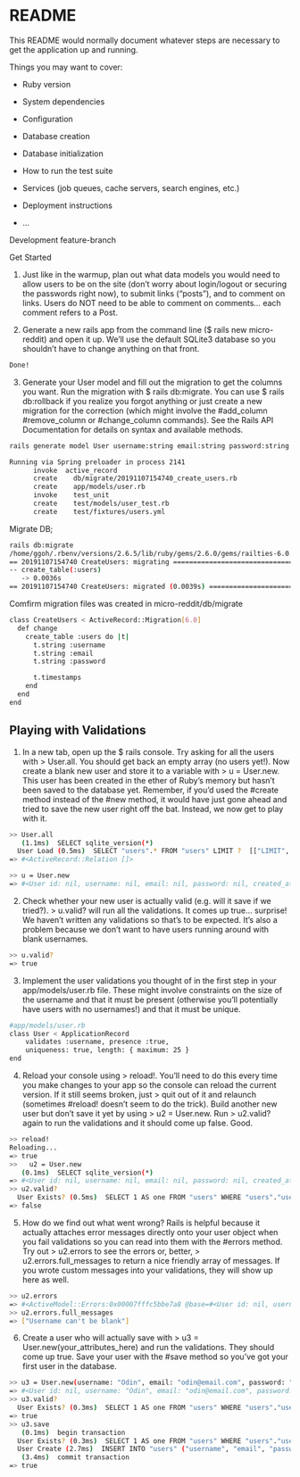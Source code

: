 # README

This README would normally document whatever steps are necessary to get the
application up and running.

Things you may want to cover:

* Ruby version

* System dependencies

* Configuration

* Database creation

* Database initialization

* How to run the test suite

* Services (job queues, cache servers, search engines, etc.)

* Deployment instructions

* ...

Development
feature-branch

Get Started
1. Just like in the warmup, plan out what data models you would need to allow users to be on the site (don’t worry about login/logout or securing the passwords right now), to submit links (“posts”), and to comment on links. Users do NOT need to be able to comment on comments… each comment refers to a Post.

2. Generate a new rails app from the command line ($ rails new micro-reddit) and open it up. We’ll use the default SQLite3 database so you shouldn’t have to change anything on that front.
```sh
Done!
```

3. Generate your User model and fill out the migration to get the columns you want.
Run the migration with $ rails db:migrate. You can use $ rails db:rollback if you realize you forgot anything or just create a new migration for the correction (which might involve the #add_column #remove_column or #change_column commands). See the Rails API Documentation for details on syntax and available methods.
```sh
rails generate model User username:string email:string password:string

Running via Spring preloader in process 2141
      invoke  active_record
      create    db/migrate/20191107154740_create_users.rb
      create    app/models/user.rb
      invoke    test_unit
      create    test/models/user_test.rb
      create    test/fixtures/users.yml
```

Migrate DB;

```sh
rails db:migrate
/home/ggoh/.rbenv/versions/2.6.5/lib/ruby/gems/2.6.0/gems/railties-6.0.1/lib/rails/app_loader.rb:53: warning: Insecure world writable dir /mnt/c in PATH, mode 040777
== 20191107154740 CreateUsers: migrating ======================================
-- create_table(:users)
   -> 0.0036s
== 20191107154740 CreateUsers: migrated (0.0039s) =============================
```

Comfirm migration files was created in micro-reddit/db/migrate
```sh
class CreateUsers < ActiveRecord::Migration[6.0]
  def change
    create_table :users do |t|
      t.string :username
      t.string :email
      t.string :password

      t.timestamps
    end
  end
end
```

## Playing with Validations

1. In a new tab, open up the $ rails console. Try asking for all the users with > User.all. You should get back an empty array (no users yet!). Now create a blank new user and store it to a variable with > u = User.new. This user has been created in the ether of Ruby’s memory but hasn’t been saved to the database yet. Remember, if you’d used the #create method instead of the #new method, it would have just gone ahead and tried to save the new user right off the bat. Instead, we now get to play with it.
```sh
>> User.all
   (1.1ms)  SELECT sqlite_version(*)
  User Load (0.5ms)  SELECT "users".* FROM "users" LIMIT ?  [["LIMIT", 11]]
=> #<ActiveRecord::Relation []>
```

```sh
>> u = User.new
=> #<User id: nil, username: nil, email: nil, password: nil, created_at: nil, updated_at: nil>
````


2. Check whether your new user is actually valid (e.g. will it save if we tried?). > u.valid? will run all the validations. It comes up true… surprise! We haven’t written any validations so that’s to be expected. It’s also a problem because we don’t want to have users running around with blank usernames.
```sh
>> u.valid?
=> true
```

3. Implement the user validations you thought of in the first step in your app/models/user.rb file. These might involve constraints on the size of the username and that it must be present (otherwise you’ll potentially have users with no usernames!) and that it must be unique.
``` sh
#app/models/user.rb
class User < ApplicationRecord
	validates :username, presence :true, 
	uniqueness: true, length: { maximum: 25 }
end
```

4. Reload your console using > reload!. You’ll need to do this every time you make changes to your app so the console can reload the current version. If it still seems broken, just > quit out of it and relaunch (sometimes #reload! doesn’t seem to do the trick). Build another new user but don’t save it yet by using > u2 = User.new. Run > u2.valid? again to run the validations and it should come up false. Good.
```sh
>> reload!
Reloading...
=> true
>>   u2 = User.new
   (0.1ms)  SELECT sqlite_version(*)
=> #<User id: nil, username: nil, email: nil, password: nil, created_at: nil, updated_at: nil>
>> u2.valid?
  User Exists? (0.5ms)  SELECT 1 AS one FROM "users" WHERE "users"."username" IS NULL LIMIT ?  [["LIMIT", 1]]
=> false
```


5. How do we find out what went wrong? Rails is helpful because it actually attaches error messages directly onto your user object when you fail validations so you can read into them with the #errors method. Try out > u2.errors to see the errors or, better, > u2.errors.full_messages to return a nice friendly array of messages. If you wrote custom messages into your validations, they will show up here as well.

```sh
>> u2.errors
=> #<ActiveModel::Errors:0x00007fffc5bbe7a8 @base=#<User id: nil, username: nil, email: nil, password: nil, created_at: nil, updated_at: nil>, @messages={:username=>["can't be blank"]}, @details={:username=>[{:error=>:blank}]}>
>> u2.errors.full_messages
=> ["Username can't be blank"]
```

6. Create a user who will actually save with > u3 = User.new(your_attributes_here) and run the validations. They should come up true. Save your user with the #save method so you’ve got your first user in the database.
```sh
>> u3 = User.new(username: "Odin", email: "odin@email.com", password: "buzzword")
=> #<User id: nil, username: "Odin", email: "odin@email.com", password: [FILTERED], created_at: nil, updated_at: nil>
>> u3.valid?
  User Exists? (0.3ms)  SELECT 1 AS one FROM "users" WHERE "users"."username" = ? LIMIT ?  [["username", "Odin"], ["LIMIT", 1]]
=> true
>> u3.save
   (0.1ms)  begin transaction
  User Exists? (0.3ms)  SELECT 1 AS one FROM "users" WHERE "users"."username" = ? LIMIT ?  [["username", "Odin"], ["LIMIT", 1]]
  User Create (2.7ms)  INSERT INTO "users" ("username", "email", "password", "created_at", "updated_at") VALUES (?, ?, ?, ?, ?)  [["username", "Odin"], ["email", "odin@email.com"], ["password", "buzzword"], ["created_at", "2019-11-07 16:05:45.993186"], ["updated_at", "2019-11-07 16:05:45.993186"]]
   (3.4ms)  commit transaction
=> true
```
